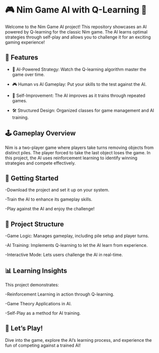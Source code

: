 # 🎮 Nim Game AI with Q-Learning 🤖

Welcome to the Nim Game AI project! This repository showcases an AI powered by Q-learning for the classic Nim game. The AI learns optimal strategies through self-play and allows you to challenge it for an exciting gaming experience!

## 🌟 Features

- 🧠 AI-Powered Strategy: Watch the Q-learning algorithm master the game over time.

- 🎮 Human vs AI Gameplay: Put your skills to the test against the AI.

- 🔄 Self-Improvement: The AI improves as it trains through repeated games.

- 🛠️ Structured Design: Organized classes for game management and AI training.

## 🕹️ Gameplay Overview

Nim is a two-player game where players take turns removing objects from distinct piles. The player forced to take the last object loses the game. In this project, the AI uses reinforcement learning to identify winning strategies and compete effectively.

## 🚀 Getting Started

-Download the project and set it up on your system.

-Train the AI to enhance its gameplay skills.

-Play against the AI and enjoy the challenge!

## 📂 Project Structure

-Game Logic: Manages gameplay, including pile setup and player turns.

-AI Training: Implements Q-learning to let the AI learn from experience.

-Interactive Mode: Lets users challenge the AI in real-time.

## 📊 Learning Insights

This project demonstrates:

-Reinforcement Learning in action through Q-learning.

-Game Theory Applications in AI.

-Self-Play as a method for AI training.

## 🎉 Let’s Play!

Dive into the game, explore the AI’s learning process, and experience the fun of competing against a trained AI!

